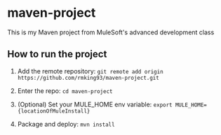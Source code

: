 # maven-project

This is my Maven project from MuleSoft's advanced development class

## How to run the project

1. Add the remote repository: `git remote add origin https://github.com/rmking93/maven-project.git`

2. Enter the repo: `cd maven-project`

3. (Optional) Set your MULE_HOME env variable: `export MULE_HOME={locationOfMuleInstall}`

4. Package and deploy: `mvn install`
